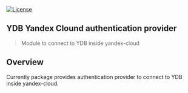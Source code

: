 [![License](https://img.shields.io/badge/License-Apache%202.0-blue.svg)](https://github.com/ydb-platform/ydb-java-yc/blob/main/LICENSE)

## YDB Yandex Clound authentication provider
> Module to connect to YDB inside yandex-cloud 

## Overview <a name="Overview"></a>

Currently package provides authentication provider to connect to YDB inside yandex-cloud.
